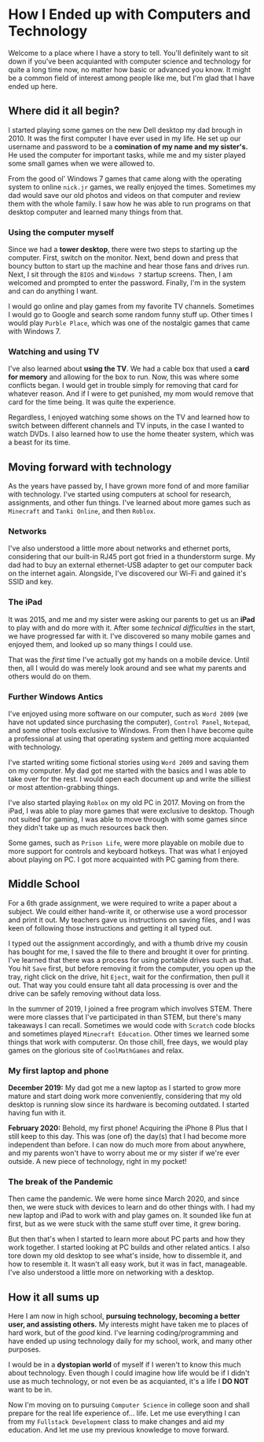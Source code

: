 # How I Ended up with Computers and Technology
Welcome to a place where I have a story to tell. You'll definitely want to sit down if you've been acquianted with computer science and technology for quite a long time now, no matter how basic or advanced you know. It might be a common field of interest among people like me, but I'm glad that I have ended up here.

## Where did it all begin?
I started playing some games on the new Dell desktop my dad brough in 2010. It was the first computer I have ever used in my life. He set up our username and password to be a **comination of my name and my sister's.** He used the computer for important tasks, while me and my sister played some small games when we were allowed to.

From the good ol' Windows 7 games that came along with the operating system to online `nick.jr` games, we really enjoyed the times. Sometimes my dad would save our old photos and videos on that computer and review them with the whole family. I saw how he was able to run programs on that desktop computer and learned many things from that.

### Using the computer myself
Since we had a **tower desktop**, there were two steps to starting up the computer. First, switch on the monitor. Next, bend down and press that bouncy button to start up the machine and hear those fans and drives run. Next, I sit through the `BIOS` and `Windows 7` startup screens. Then, I am welcomed and prompted to enter the password. Finally, I'm in the system and can do anything I want.

I would go online and play games from my favorite TV channels. Sometimes I would go to Google and search some random funny stuff up. Other times I would play `Purble Place`, which was one of the nostalgic games that came with Windows 7.

### Watching and using TV

I've also learned about **using the TV**. We had a cable box that used a **card for memory** and allowing for the box to run. Now, this was where some conflicts began. I would get in trouble simply for removing that card for whatever reason. And if I were to get punished, my mom would remove that card for the time being. It was quite the experience.

Regardless, I enjoyed watching some shows on the TV and learned how to switch between different channels and TV inputs, in the case I wanted to watch DVDs. I also learned how to use the home theater system, which was a beast for its time.

## Moving forward with technology
As the years have passed by, I have grown more fond of and more familiar with technology. I've started using computers at school for research, assignments, and other fun things. I've learned about more games such as `Minecraft` and `Tanki Online`, and then `Roblox`. 

### Networks

I've also understood a little more about networks and ethernet ports, considering that our built-in RJ45 port got fried in a thunderstorm surge. My dad had to buy an external ethernet-USB adapter to get our computer back on the internet again. Alongside, I've discovered our Wi-Fi and gained it's SSID and key.

### The iPad

It was 2015, and me and my sister were asking our parents to get us an **iPad** to play with and do more with it. After some *technical difficulties* in the start, we have progressed far with it. I've discovered so many mobile games and enjoyed them, and looked up so many things I could use.

That was the *first* time I've actually got my hands on a mobile device. Until then, all I would do was merely look around and see what my parents and others would do on them. 

### Further Windows Antics

I've enjoyed using more software on our computer, such as `Word 2009` (we have not updated since purchasing the computer), `Control Panel`, `Notepad`, and some other tools exclusive to Windows. From then I have become quite a professional at using that operating system and getting more acquianted with technology.

I've started writing some fictional stories using `Word 2009` and saving them on my computer. My dad got me started with the basics and I was able to take over for the rest. I would open each document up and write the silliest or most attention-grabbing things.

I've also started playing `Roblox` on my old PC in 2017. Moving on from the iPad, I was able to play more games that were exclusive to desktop. Though not suited for gaming, I was able to move through with some games since they didn't take up as much resources back then.

Some games, such as `Prison Life`, were more playable on mobile due to more support for controls and keyboard hotkeys. That was what I enjoyed about playing on PC. I got more acquainted with PC gaming from there.

## Middle School
For a 6th grade assignment, we were required to write a paper about a subject. We could either hand-write it, or otherwise use a word processor and print it out. My teachers gave us instructions on saving files, and I was keen of following those instructions and getting it all typed out.

I typed out the assignment accordingly, and with a thumb drive my cousin has bought for me, I saved the file to there and brought it over for printing. I've learned that there was a process for using portable drives such as that. You hit `Save` first, but before removing it from the computer, you open up the tray, right click on the drive, hit `Eject`, wait for the confirmation, then pull it out. That way you could ensure taht all data processing is over and the drive can be safely removing without data loss.

In the summer of 2019, I joined a free program which involves STEM. There were more classes that I've participated in than STEM, but there's many takeaways I can recall. Sometimes we would code with `Scratch` code blocks and sometimes played `Minecraft Education`. Other times we learned some things that work with computersr. On those chill, free days, we would play games on the glorious site of `CoolMathGames` and relax.

### My first laptop and phone
**December 2019:** My dad got me a new laptop as I started to grow more mature and start doing work more conveniently, considering that my old desktop is running slow since its hardware is becoming outdated. I started having fun with it.

**February 2020:** Behold, my first phone! Acquiring the iPhone 8 Plus that I still keep to this day. This was (one of) the day(s) that I had become more independent than before. I can now do much more from about anywhere, and my parents won't have to worry about me or my sister if we're ever outside. A new piece of technology, right in my pocket!

### The break of the Pandemic
Then came the pandemic. We were home since March 2020, and since then, we were stuck with devices to learn and do other things with. I had my new laptop and iPad to work with and play games on. It sounded like fun at first, but as we were stuck with the same stuff over time, it grew boring.

But then that's when I started to learn more about PC parts and how they work together. I started looking at PC builds and other related antics. I also tore down my old desktop to see what's inside, how to dissemble it, and how to resemble it. It wasn't all easy work, but it was in fact, manageable. I've also understood a little more on networking with a desktop.

## How it all sums up
Here I am now in high school, **pursuing technology, becoming a better user, and assisting others.** My interests might have taken me to places of hard work, but of the *good* kind. I've learning coding/programming and have ended up using technology daily for my school, work, and many other purposes.

I would be in a **dystopian world** of myself if I weren't to know this much about technology. Even though I could imagine how life would be if I didn't use as much technology, or not even be as acquianted, it's a life I **DO NOT** want to be in.

Now I'm moving on to pursuing `Computer Science` in college soon and shall prepare for the real life experience of... life. Let me use everything I can from my `Fullstack Development` class to make changes and aid my education. And let me use my previous knowledge to move forward.